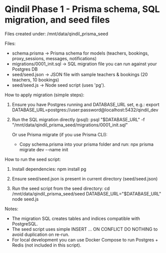 
Qindil Phase 1 - Prisma schema, SQL migration, and seed files
============================================================

Files created under: /mnt/data/qindil_prisma_seed

Files:
- schema.prisma                 -> Prisma schema for models (teachers, bookings, proxy_sessions, messages, notifications)
- migrations/0001_init.sql      -> SQL migration file you can run against your Postgres DB
- seed/seed.json                -> JSON file with sample teachers & bookings (20 teachers, 10 bookings)
- seed/seed.js                  -> Node seed script (uses 'pg').

How to apply migration (simple steps):
1. Ensure you have Postgres running and DATABASE_URL set, e.g.:
   export DATABASE_URL=postgres://user:password@localhost:5432/qindil_dev

2. Run the SQL migration directly (psql):
   psql "$DATABASE_URL" -f "/mnt/data/qindil_prisma_seed/migrations/0001_init.sql"

   Or use Prisma migrate (if you use Prisma CLI):
   - Copy schema.prisma into your prisma folder and run:
     npx prisma migrate dev --name init

How to run the seed script:
1. Install dependencies:
   npm install pg

2. Ensure seed/seed.json is present in current directory (seed/seed.json)

3. Run the seed script from the seed directory:
   cd /mnt/data/qindil_prisma_seed/seed
   DATABASE_URL="$DATABASE_URL" node seed.js

Notes:
- The migration SQL creates tables and indices compatible with PostgreSQL.
- The seed script uses simple INSERT ... ON CONFLICT DO NOTHING to avoid duplication on re-run.
- For local development you can use Docker Compose to run Postgres + Redis (not included in this script).

